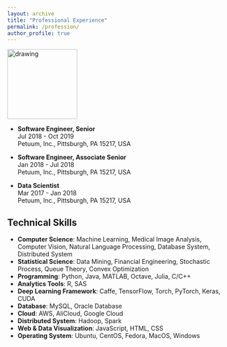 ```yaml
---
layout: archive
title: "Professional Experience"
permalink: /profession/
author_profile: true
---
```

<a href="https://www.petuum.com/"><img src="https://leonndong.github.io/images/petuum.jpg" alt="drawing" width="160px"/></a>  
* **Software Engineer, Senior**  
  Jul 2018 - Oct 2019  
  Petuum, Inc., Pittsburgh, PA 15217, USA  
   
* **Software Engineer, Associate Senior**  
  Jan 2018 - Jul 2018   
  Petuum, Inc., Pittsburgh, PA 15217, USA   

* **Data Scientist**  
  Mar 2017 - Jan 2018     
  Petuum, Inc., Pittsburgh, PA 15217, USA   

## Technical Skills
* **Computer Science**: Machine Learning, Medical Image Analysis, Computer Vision, Natural Language Processing, Database System, Distributed System  
* **Statistical Science**: Data Mining, Financial Engineering, Stochastic Process, Queue Theory, Convex Optimization  
* **Programming**: Python, Java, MATLAB, Octave, Julia, C/C++  
* **Analytics Tools**: R, SAS  
* **Deep Learning Framework**: Caffe, TensorFlow, Torch, PyTorch, Keras, CUDA   
* **Database**: MySQL, Oracle Database  
* **Cloud**: AWS, AliCloud, Google Cloud  
* **Distributed System**: Hadoop, Spark  
* **Web & Data Visualization**: JavaScript, HTML, CSS  
* **Operating System**: Ubuntu, CentOS, Fedora, MacOS, Windows 
